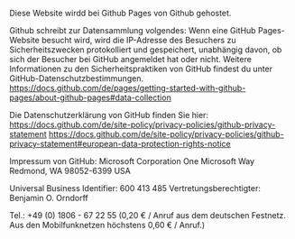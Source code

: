 Diese Website wirdd bei Github Pages von Github gehostet.

Github schreibt zur Datensammlung volgendes:
Wenn eine GitHub Pages-Website besucht wird, wird die IP-Adresse des Besuchers zu Sicherheitszwecken protokolliert und gespeichert, unabhängig davon, ob sich der Besucher bei GitHub angemeldet hat oder nicht. Weitere Informationen zu den Sicherheitspraktiken von GitHub findest du unter GitHub-Datenschutzbestimmungen.
https://docs.github.com/de/pages/getting-started-with-github-pages/about-github-pages#data-collection

Die Datenschutzerklärung von GitHub finden Sie hier:
https://docs.github.com/de/site-policy/privacy-policies/github-privacy-statement
https://docs.github.com/de/site-policy/privacy-policies/github-privacy-statement#european-data-protection-rights-notice

Impressum von GitHub:
Microsoft Corporation
One Microsoft Way
Redmond, WA 98052-6399
USA

Universal Business Identifier: 600 413 485
Vertretungsberechtigter: Benjamin O. Orndorff

Tel.: +49 (0) 1806 - 67 22 55
(0,20 € / Anruf aus dem deutschen Festnetz. Aus den Mobilfunknetzen höchstens 0,60 € / Anruf.)
